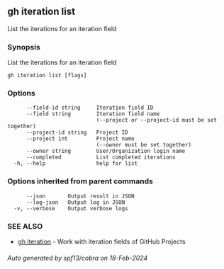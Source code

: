 ## gh iteration list

List the iterations for an iteration field

### Synopsis

List the iterations for an iteration field

```
gh iteration list [flags]
```

### Options

```
      --field-id string     Iteration field ID
      --field string        Iteration field name
                            (--project or --project-id must be set together)
      --project-id string   Project ID
      --project int         Project name
                            (--owner must be set together)
      --owner string        User/Organization login name
      --completed           List completed iterations
  -h, --help                help for list
```

### Options inherited from parent commands

```
      --json       Output result in JSON
      --log-json   Output log in JSON
  -v, --verbose    Output verbose logs
```

### SEE ALSO

* [gh iteration](gh_iteration.md)	 - Work with iteration fields of GitHub Projects

###### Auto generated by spf13/cobra on 18-Feb-2024
